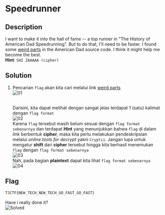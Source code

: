 # Speedrunner
## Description
I want to make it into the hall of fame -- a top runner in "The History of American Dad Speedrunning". But to do that, I'll need to be faster. I found some [weird parts](https://static.tjctf.org/6e61ec43e56cff1441f4cef46594bf75869a2c66cb47e86699e36577fbc746ff_encoded.txt) in the American Dad source code. I think it might help me become the best. <br>
__Hint__: ```SHI ZAAAAA (cipher)```

## Solution
1. Pencarian ```flag``` akan kita cari melalui _link_ [weird parts](https://static.tjctf.org/6e61ec43e56cff1441f4cef46594bf75869a2c66cb47e86699e36577fbc746ff_encoded.txt) <br>
![01](https://user-images.githubusercontent.com/49342639/83008117-dfb7c280-a03e-11ea-94ce-8cbc713effda.PNG)

	<br>Darisini, kita dapat melihat dengan sangat jelas terdapat 1 (satu) kalimat dengan ```flag format``` <br>
![02](https://user-images.githubusercontent.com/49342639/83008336-36250100-a03f-11ea-8d53-bbf033ecb9d8.PNG)
	<br>Karena ```flag``` tersebut masih belum sesuai dengan ```flag format sebenarnya``` dan terdapat __Hint__ yang menunjukkan bahwa ```flag``` di dalam _link_ berbentuk __cipher__, maka kita perlu melakukan pendeskripsian melalui _online tools for decrypt_ yakni ```Cryptii```. Jangan lupa untuk mengatur __shift__ dari __cipher__ tersebut hingga kita berhasil menemukan ```flag``` dengan ```flag format sebenarnya```<br>
	![03](https://user-images.githubusercontent.com/49342639/83009437-f8c17300-a040-11ea-8d71-e9bf7b1f957b.PNG)
	<br>Nah, pada bagian __plaintext__ dapat kita lihat ```flag format sebenarnya``` <br>
	![04](https://user-images.githubusercontent.com/49342639/83009719-5bb30a00-a041-11ea-9ead-e0639e26d230.PNG)
	
## Flag
```html
TJCTF{NEW_TECH_NEW_TECH_GO_FAST_GO_FAST}
```
Have i really done it? <br>
![Solved](https://user-images.githubusercontent.com/49342639/83009896-a765b380-a041-11ea-93d2-6f9c4477367f.PNG)
